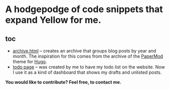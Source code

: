 # A hodgepodge of code snippets that expand Yellow for me.

## toc

* [archive.html](archive.html) – creates an archive that groups blog posts by year and month. The inspiration for this comes from the archive of the [PaperMod](https://github.com/adityatelange/hugo-PaperMod) theme for [Hugo](https://gohugo.io).
* [todo page](todo%20page) – was created by me to have my todo list on the website. Now I use it as a kind of dashboard that shows my drafts and unlisted posts.

**You would  like to contribute? Feel free, to contact me.**